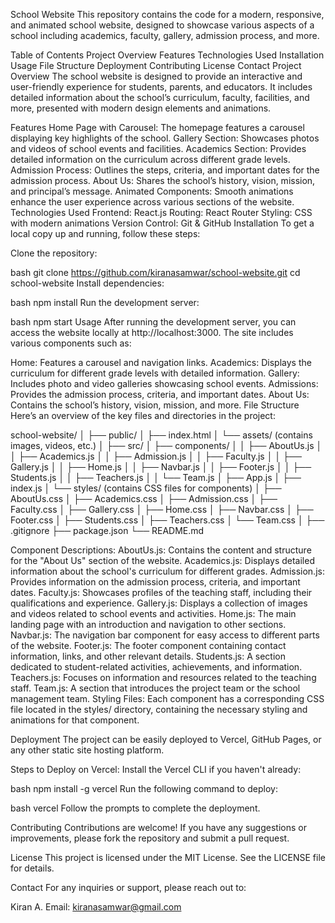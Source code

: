School Website
This repository contains the code for a modern, responsive, and animated school website, designed to showcase various aspects of a school including academics, faculty, gallery, admission process, and more.

Table of Contents
Project Overview
Features
Technologies Used
Installation
Usage
File Structure
Deployment
Contributing
License
Contact
Project Overview
The school website is designed to provide an interactive and user-friendly experience for students, parents, and educators. It includes detailed information about the school’s curriculum, faculty, facilities, and more, presented with modern design elements and animations.

Features
Home Page with Carousel: The homepage features a carousel displaying key highlights of the school.
Gallery Section: Showcases photos and videos of school events and facilities.
Academics Section: Provides detailed information on the curriculum across different grade levels.
Admission Process: Outlines the steps, criteria, and important dates for the admission process.
About Us: Shares the school’s history, vision, mission, and principal’s message.
Animated Components: Smooth animations enhance the user experience across various sections of the website.
Technologies Used
Frontend: React.js
Routing: React Router
Styling: CSS with modern animations
Version Control: Git & GitHub
Installation
To get a local copy up and running, follow these steps:

Clone the repository:

bash
git clone https://github.com/kiranasamwar/school-website.git
cd school-website
Install dependencies:

bash
npm install
Run the development server:

bash
npm start
Usage
After running the development server, you can access the website locally at http://localhost:3000. The site includes various components such as:

Home: Features a carousel and navigation links.
Academics: Displays the curriculum for different grade levels with detailed information.
Gallery: Includes photo and video galleries showcasing school events.
Admissions: Provides the admission process, criteria, and important dates.
About Us: Contains the school’s history, vision, mission, and more.
File Structure
Here’s an overview of the key files and directories in the project:

school-website/
│
├── public/
│ ├── index.html
│ └── assets/ (contains images, videos, etc.)
│
├── src/
│ ├── components/
│ │ ├── AboutUs.js
│ │ ├── Academics.js
│ │ ├── Admission.js
│ │ ├── Faculty.js
│ │ ├── Gallery.js
│ │ ├── Home.js
│ │ ├── Navbar.js
│ │ ├── Footer.js
│ │ ├── Students.js
│ │ ├── Teachers.js
│ │ └── Team.js
│ ├── App.js
│ ├── index.js
│ └── styles/ (contains CSS files for components)
│ ├── AboutUs.css
│ ├── Academics.css
│ ├── Admission.css
│ ├── Faculty.css
│ ├── Gallery.css
│ ├── Home.css
│ ├── Navbar.css
│ ├── Footer.css
│ ├── Students.css
│ ├── Teachers.css
│ └── Team.css
│
├── .gitignore
├── package.json
└── README.md

Component Descriptions:
AboutUs.js: Contains the content and structure for the "About Us" section of the website.
Academics.js: Displays detailed information about the school's curriculum for different grades.
Admission.js: Provides information on the admission process, criteria, and important dates.
Faculty.js: Showcases profiles of the teaching staff, including their qualifications and experience.
Gallery.js: Displays a collection of images and videos related to school events and activities.
Home.js: The main landing page with an introduction and navigation to other sections.
Navbar.js: The navigation bar component for easy access to different parts of the website.
Footer.js: The footer component containing contact information, links, and other relevant details.
Students.js: A section dedicated to student-related activities, achievements, and information.
Teachers.js: Focuses on information and resources related to the teaching staff.
Team.js: A section that introduces the project team or the school management team.
Styling Files:
Each component has a corresponding CSS file located in the styles/ directory, containing the necessary styling and animations for that component.


Deployment
The project can be easily deployed to Vercel, GitHub Pages, or any other static site hosting platform.

Steps to Deploy on Vercel:
Install the Vercel CLI if you haven't already:

bash
npm install -g vercel
Run the following command to deploy:

bash
vercel
Follow the prompts to complete the deployment.

Contributing
Contributions are welcome! If you have any suggestions or improvements, please fork the repository and submit a pull request.

License
This project is licensed under the MIT License. See the LICENSE file for details.

Contact
For any inquiries or support, please reach out to:

Kiran A.
Email: kiranasamwar@gmail.com
